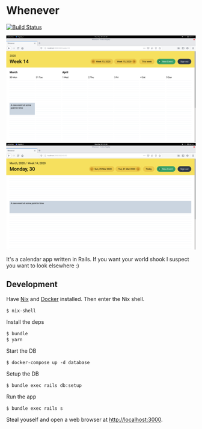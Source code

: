 # Whenever

[![Build Status](https://travis-ci.org/bradparker/whenever.svg?branch=master)](https://travis-ci.org/bradparker/whenever)

![Screenshot of week view](doc/screenshot-week.png)
![Screenshot of day view](doc/screenshot-day.png)

It's a calendar app written in Rails. If you want your world shook I suspect you want to look elsewhere :)

## Development

Have [Nix](https://nixos.org/nix) and [Docker](https://docs.docker.com/install/) installed. Then enter the Nix shell.

```
$ nix-shell
```

Install the deps

```
$ bundle
$ yarn
```

Start the DB

```
$ docker-compose up -d database
```

Setup the DB

```
$ bundle exec rails db:setup
```

Run the app

```
$ bundle exec rails s
```

Steal youself and open a web browser at [http://localhost:3000](http://localhost:3000).
